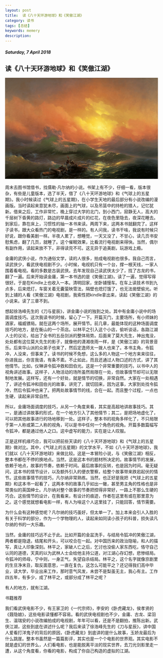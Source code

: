 ```yaml
---
layout: post
title:  读《八十天环游地球》和《笑傲江湖》
category: 读书
tags: [总结]
keywords: memery
description:
---
```


##### Saturday, 7 April 2018

##  读《八十天环游地球》和《笑傲江湖》

![nice](/../../assets/img/book/2018/2018_book_image_1.jpg)

周末去图书馆借书，找儒勒·凡尔纳的小说。书架上有不少，仔细一看，版本很杂，有些是儿童版本，选了半天，借了《八十天环游地球》和《气球上的五星期》。我小时候读过《气球上的五星期》，在小学生天地的最后部分有小说改编的漫画版。当时读起来意犹未尽，画面上的气球，以及吊篮中的持枪的猎人，记忆犹新。借来之后，工作非常忙，晚上穿过大学的北门，到小西门，寂静无人，高大的千层树下昏黄的路灯，路边的早晨成片成片的红花，在夜色里隐去，夜深花睡去。到家后，靠在床上，习惯性的抽一本书来读。两周下来，这两本书就翻完了。这样子读书，跟大众看热门的电视剧，是一样的。有人问我，读书干啥，我说有时候只好说，跟你看美剧一样。半夜人累了，想睡觉，一天又没了，不甘心，读几页书安慰焦虑，翻了几页，就睡了。这个催眠效果，比看流行电视剧来得快。当然，偶尔有副作用，读起来放不下，非得读完不可。这无异于追美剧，玩游戏上瘾。

金庸的武侠小说，作为通俗文学，读的人很多，拍成电视剧也很多。我自己而言，读武侠少，看武侠电视剧不少。小时候，电视机只有一个台，撑一根天线，一家人围着看电视。看的多数是古装武侠。去年发现自己读武侠太少了，找了古龙的书，翻了一遍。后来开始读金庸，第一本书选的是《笑傲江湖》。读了一遍，觉得写得很好。于是在Kindle上也收入一本。清明回家，坐卧铺慢车。在车上读技术书到九点多，后来熄灯，车窗关着无囊萤映雪法，隔壁也熄灯饿了，也无法凿壁偷光。听到上铺的人看《笑傲江湖》电视剧，我索性把kindle拿出来，读起《笑傲江湖》的小说来。读了三章不到。

想起徐浩峰先生的《刀与星辰》，讲金庸小说的独到之处。其中有金庸小说中的场面调度技巧。这次我读书的时候，留心了一下。开篇灭门，主要场所，有小师妹的酒家，福威镖局。就在这两个场所，展开情节。前几章，最能体现的这种场面调度技巧的地方，是在衡山的一个茶店。以林平之引入这个小店，偷听谈话，各路江湖人士的议论，给出了全书的五岳剑派的整体局势。后面来了莫大先生，神出鬼没，处处都有这位莫大先生的影子，就像他的潇湘夜雨一样，是《笑傲江湖》的背景音乐。后来华山派的众弟子也来了，然后定逸师太一拨人也来了。本书主角，令狐冲，人没来，但事来了。读书的时候不免想，这么多的人物这一个地方来来往往，你进我出，你言我语，有条不紊。不止如此，而且还通过人物口述的方式，讲了其他情节。比如，仪琳讲令狐冲救和田伯光。这是一个非常重要的技巧，以书中人的视角讲述故事。这样子，人物活动的场所虽然局限在一处，但故事情节却可以无限制地发展。这样写，还有一个好处，就是情节的切换，非常自然。大家在一处相遇了，讲述令狐冲和田伯光的故事，讲完了，就切回来，因为这事，大家到处找令狐冲，然后令狐冲也来了。把两处故事情节的线，合在一起。而且整个过程，一点也生硬，读起来非常自然。

所以，金庸场面调度的技巧，从另一个角度来看，其实是高超地讲故事技巧。其一，是通过讲故事的形式，在一个地方引入了其他情节；其二，是把场地虚化了，可以把其他故事进行的场地移到一处。这样子，整本书的视角多样化了，不只局限于第一人称或第二人称的视角，可以是书中任何一个角色的视角。开篇多数篇幅写令狐冲，都是通过他人之口。这中虚写的能力，实在是让人叹服。

正是这样机缘巧合，我可以把前些天读的《八十天环游地球》和《气球上的五星期》做对比。其中，《气球上的五星期》的文学水平，不如《八十天环游地球》，我们就以《八十天环游地球》来做比较。这是一本冒险小说，与《笑傲江湖》相反，整本书都在不停的换地点。当然，这是这本书的题材所决定的。故事情节的发展，依赖于地点，故事的节奏，依赖于时间。最后故事的反转，也是因为时间。毫无疑问，这本书的情节设计，以及额外引入的便衣警察，给整个故事带来跌宕起伏的情节。这些故事情节的技巧，凡尔纳非常熟练。当然，也正好是我把《气球上的五星期》和这本书一起看了，这两本书的故事几乎如出一辙，甚至男主角的性格也是非常类似的英国绅士。凡尔纳对整个故事的节奏把控得非常好，一路上不那么生硬的巧合。这些情节的设计，在我看来，有设计的痕迹，作者在这里有或在那里意为之。这个感觉就想看电影一样，有人为啥这个人这里挂了，只能回答，情节需要。

为什么会有这种感觉呢？凡尔纳的技巧虽好，但太单一了。加上本来会引人入胜的有关于科学的部分，作为一个学物理的人，读起来如同读小孩子的科普，损失读凡尔纳的书的一大乐趣。

当然，金庸的技巧远不止于此。比如开篇的金盆洗手，与结局令狐冲的笑傲江湖，两者都是隐退，结尾和开头，可以咬合在一起。对中国历来的政治隐喻，和人的描写，真让人印象深刻。林平之，家破人亡之后，乞讨也没偷人家东西吃，恪守自己认同的道德，天真的以为武林人士会给他主持公道，对江湖心存幻想，悲惨结局。令狐冲的师母，宁中则，一身正气，失望自杀结局。林平之，这个名字就像京剧里的生旦净末丑，取反面意思，一直在复仇，这怎么可能平之？还记得我们高中毕业，读大学，毕业出来工作，那时意气风发，未尝不是梨虽无主，我心有主。工作四五年，有多少，成了林平之，或部分成了林平之呢？

有人的地方，就有江湖。

书籍推荐

我们看武侠电影不少，有王家卫的《一代宗师》，李安的《卧虎藏龙》，侯孝贤的《聂隐娘》，这些电影读懂都不容易。看的武侠电视剧也不少，金庸、古龙、梁羽生、温瑞安的小说改编拍成的电视剧，年年可以看，还是不是翻拍，推陈出新。武侠江湖，这些到底在讲述什么呢？我后来读了徐浩峰先生的《刀与星辰》，讲中国人爱看打洋鬼子的背后的原因，《卧虎藏龙》到底讲的是什么故事，玉娇龙最后为什么跳崖。整本书虽然是一篇篇影评，其实也是一个个电影的世界观。其实电影不就是虚幻的世界么，人们看电影，也是能脱离平淡的现实世界，去刀光剑影里走一遭，从这个角度看，你看的电影，构成了你自己构造的虚拟的江湖。

